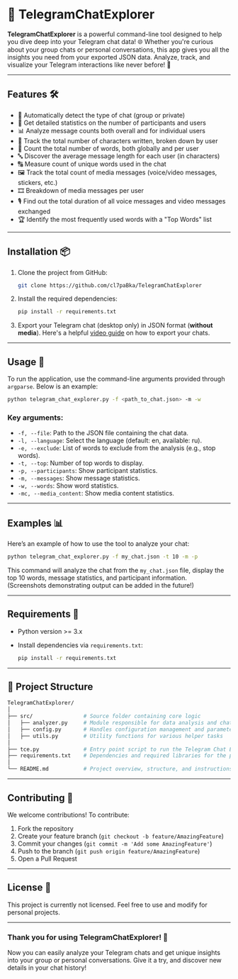 
# 💬 TelegramChatExplorer

**TelegramChatExplorer** is a powerful command-line tool designed to help you dive deep into your Telegram chat data!
🌐
Whether you're curious about your group chats or personal conversations, this app gives you all the insights you need from your exported JSON data. Analyze, track, and visualize your Telegram interactions like never before! 🚀

---

## Features 🛠

- 📝 Automatically detect the type of chat (group or private)
- 👥 Get detailed statistics on the number of participants and users
- 📊 Analyze message counts both overall and for individual users
- 📝 Track the total number of characters written, broken down by user
- 📄 Count the total number of words, both globally and per user
- 🔤 Discover the average message length for each user (in characters)
- 🔠 Measure count of unique words used in the chat
- 🖼 Track the total count of media messages (voice/video messages, stickers, etc.) 
- 🎞 Breakdown of media messages per user
- 🎙 Find out the total duration of all voice messages and video messages exchanged
- 🏆 Identify the most frequently used words with a "Top Words" list

---

## Installation 📦

1. Clone the project from GitHub:
    ```bash
    git clone https://github.com/cl7paBka/TelegramChatExplorer
    ```

2. Install the required dependencies:
    ```bash
    pip install -r requirements.txt
    ```

3. Export your Telegram chat (desktop only) in JSON format (**without media**). Here's a helpful [video guide](https://www.youtube.com/watch?v=_H8O6Oc1_Zw&t) on how to export your chats.

---

## Usage 🚀

To run the application, use the command-line arguments provided through `argparse`. Below is an example:

```bash
python telegram_chat_explorer.py -f <path_to_chat.json> -m -w
```

### Key arguments:
- `-f, --file`: Path to the JSON file containing the chat data.
- `-l, --language`: Select the language (default: en, available: ru).
- `-e, --exclude`: List of words to exclude from the analysis (e.g., stop words).
- `-t, --top`: Number of top words to display.
- `-p, --participants`: Show participant statistics.
- `-m, --messages`: Show message statistics.
- `-w, --words`: Show word statistics.
- `-mc, --media_content`: Show media content statistics.

---

## Examples 📊

Here’s an example of how to use the tool to analyze your chat:

```bash
python telegram_chat_explorer.py -f my_chat.json -t 10 -m -p
```

This command will analyze the chat from the `my_chat.json` file, display the top 10 words, message statistics, and participant information.  
(Screenshots demonstrating output can be added in the future!)

---

## Requirements 🔧

- Python version >= 3.x
- Install dependencies via `requirements.txt`:

    ```bash
    pip install -r requirements.txt
    ```
  
---
## 📂 Project Structure

```bash
TelegramChatExplorer/
│
├── src/                # Source folder containing core logic
│   ├── analyzer.py     # Module responsible for data analysis and chat processing
│   ├── config.py       # Handles configuration management and parameters
│   ├── utils.py        # Utility functions for various helper tasks
│
├── tce.py              # Entry point script to run the Telegram Chat Explorer
├── requirements.txt    # Dependencies and required libraries for the project
│
└── README.md           # Project overview, structure, and instructions
```

---

## Contributing 🤝

We welcome contributions! To contribute:

1. Fork the repository
2. Create your feature branch (`git checkout -b feature/AmazingFeature`)
3. Commit your changes (`git commit -m 'Add some AmazingFeature'`)
4. Push to the branch (`git push origin feature/AmazingFeature`)
5. Open a Pull Request

---

## License 📜

This project is currently not licensed. Feel free to use and modify for personal projects.

---

### Thank you for using TelegramChatExplorer! 🎉

Now you can easily analyze your Telegram chats and get unique insights into your group or personal conversations. Give it a try, and discover new details in your chat history!
